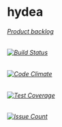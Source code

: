 # hydea
###### [Product backlog](https://docs.google.com/spreadsheets/d/13nRrrNHnRrLA40qjXNct4FVXtXXHJmQrAF0Z7SjJx9s/edit#gid=0)
###### [![Build Status](https://travis-ci.org/hydea/hydea.svg?branch=master)](https://travis-ci.org/hydea/hydea)
###### [![Code Climate](https://codeclimate.com/github/hydea/hydea.png)](https://codeclimate.com/github/hydea/hydea)
###### [![Test Coverage](https://codeclimate.com/github/hydea/hydea/badges/coverage.svg)](https://codeclimate.com/github/hydea/hydea/coverage/index.html)
###### [![Issue Count](https://codeclimate.com/github/hydea/hydea/badges/issue_count.svg)](https://codeclimate.com/github/hydea/hydea)
